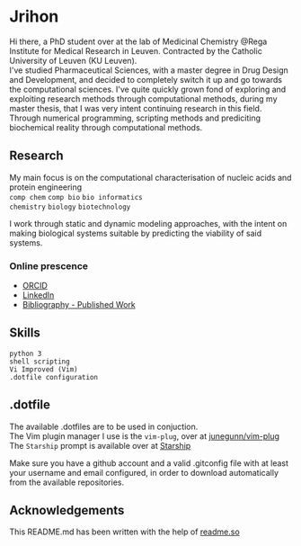 
# Jrihon

Hi there, a PhD student over at the lab of Medicinal Chemistry @Rega Institute for Medical Research in Leuven. 
Contracted by the Catholic University of Leuven (KU Leuven).\
I've studied Pharmaceutical Sciences, with a master degree in Drug Design and Development, and decided to completely switch it up and go towards the computational sciences. I've quite quickly grown fond of exploring and exploiting research methods through computational methods, during my master thesis, that I was very intent continuing research in this field. Through numerical programming, scripting methods and prediciting biochemical reality through computational methods. 

## Research
My main focus is on the computational characterisation of nucleic acids and protein engineering\
 `comp chem` `comp bio` `bio informatics`\
 `chemistry` `biology` `biotechnology`

I work through static and dynamic modeling approaches, with the intent on making biological systems suitable by predicting the viability of said systems.

### Online prescence
 - [ORCID](https://orcid.org/0000-0002-9207-1556)
 - [LinkedIn](www.linkedin.com/in/jérôme-rihon)
 - [Bibliography - Published Work](http://lirias.kuleuven.be/cv?Username=U0141262)

## Skills

`python 3`\
`shell scripting`\
`Vi Improved (Vim)`\
`.dotfile configuration`

## .dotfile
The available .dotfiles are to be used in conjuction.\
The Vim plugin manager I use is the `vim-plug`, over at [junegunn/vim-plug](github.com/junegunn/vim-plug)\
The `Starship` prompt is available over at [Starship](https://starship.rs/)

Make sure you have a github account and a valid .gitconfig file with at least your username and email configured, in order to download automatically from the available repositories.

## Acknowledgements
This README.md has been written with the help of [readme.so](https://readme.so/)

  
